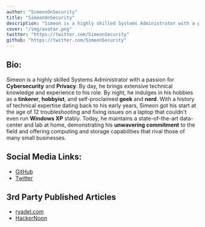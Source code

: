 ```yaml
---
author: "SimeonOnSecurity"
title: "SimeonOnSecurity"
description: "Simeon is a highly skilled Systems Administrator with a passion for Cybersecurity and Privacy. By day, he brings extensive technical knowledge and experience to his role. By night, he indulges in his hobbies as a tinkerer, hobbyist, and self-proclaimed geek and nerd."
cover: "/img/avatar.png"
twitter: "https://twitter.com/SimeonSecurity"
github: "https://twitter.com/SimeonSecurity"
---
```


## Bio:
Simeon is a highly skilled Systems Administrator with a passion for **Cybersecurity** and **Privacy**. By day, he brings extensive technical knowledge and experience to his role. By night, he indulges in his hobbies as a **tinkerer**, **hobbyist**, and self-proclaimed **geek** and **nerd**. With a history of technical expertise dating back to his early years, Simeon got his start at the age of 12 troubleshooting and fixing issues on a laptop that couldn't even run **Windows XP** stably. Today, he maintains a state-of-the-art data-center and lab at home, demonstrating his **unwavering commitment** to the field and offering computing and storage capabilities that rival those of many small businesses.

## Social Media Links:
- [GitHub](https://github.com/simeononsecurity)
- [Twitter](https://twitter.com/SimeonSecurity)

## 3rd Party Published Articles
- [ryadel.com](https://www.ryadel.com/en/author/simeononsecurity/)
- [HackerNoon](https://hackernoon.com/u/simeononsecurity)